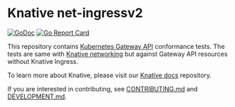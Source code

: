 # Knative net-ingressv2

[![GoDoc](https://godoc.org/knative.dev/net-ingressv2?status.svg)](https://godoc.org/knative.dev/net-ingressv2)
[![Go Report Card](https://goreportcard.com/badge/knative/net-ingressv2)](https://goreportcard.com/report/knative/net-ingressv2)

This repository contains
[Kubernetes Gateway API](https://gateway-api.sigs.k8s.io/) conformance tests.
The tests are same with
[Knative networking](https://github.com/knative/networking/tree/main/test/conformance)
but against Gateway API resources without Knative Ingress.

To learn more about Knative, please visit our
[Knative docs](https://github.com/knative/docs) repository.

If you are interested in contributing, see [CONTRIBUTING.md](./CONTRIBUTING.md)
and [DEVELOPMENT.md](./DEVELOPMENT.md).
